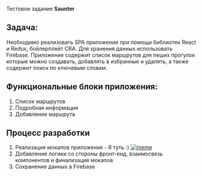 Тестовое задание **Saunter** 

## Задача: 
Необходимо реализовать SPA приложение при помощи библиотек React и Redux, бойлерплейт CRA. Для хранения данных использовать Firebase. Приложение содержит список маршрутов для пеших прогулок которые можно создавать, добавлять в избранные и удалять, а также содержит поиск по ключевым словам.

## Функциональные блоки приложения: 
1. Список маршрутов
2. Подробная информация
3. Добавление маршрута

## Процесс разработки
1. Реализация мокапов приложения -  Я туть :)
[![meme](//memes/74e75cb1848e18e5818d55ec73ac4870.jpg)](https://www.meme-arsenal.com/)
2. Добавление логики со стороны фронт-енд, взаимосвязь компонентов и финализация мокапов
3. Сохранение данных в Firebase
